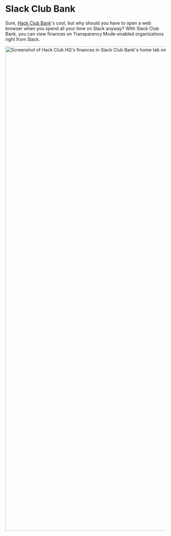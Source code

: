 # Slack Club Bank

Sure, [Hack Club Bank](https://hackclub.com/bank)'s cool, but why should you have to open a web browser when you spend all your time on Slack anyway? WIth Slack Club Bank, you can view finances on Transparency Mode-enabled organizations right from Slack.

<img width="1520" alt="Screenshot of Hack Club HQ's finances in Slack Club Bank's home tab on Slack" src="https://user-images.githubusercontent.com/72365100/176949620-3c97242e-5bbc-4349-a440-ce8db4e24967.png">
